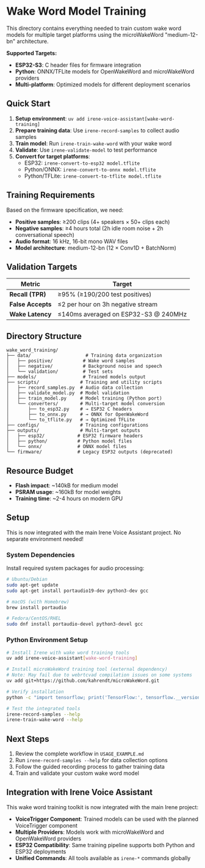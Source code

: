 # Wake Word Model Training

This directory contains everything needed to train custom wake word models for multiple target platforms using the microWakeWord "medium-12-bn" architecture.

**Supported Targets:**
- **ESP32-S3**: C header files for firmware integration
- **Python**: ONNX/TFLite models for OpenWakeWord and microWakeWord providers
- **Multi-platform**: Optimized models for different deployment scenarios

## Quick Start

1. **Setup environment**: `uv add irene-voice-assistant[wake-word-training]`
2. **Prepare training data**: Use `irene-record-samples` to collect audio samples
3. **Train model**: Run `irene-train-wake-word` with your wake word
4. **Validate**: Use `irene-validate-model` to test performance
5. **Convert for target platforms**:
   - ESP32: `irene-convert-to-esp32 model.tflite`
   - Python/ONNX: `irene-convert-to-onnx model.tflite`
   - Python/TFLite: `irene-convert-to-tflite model.tflite`

## Training Requirements

Based on the firmware specification, we need:

- **Positive samples**: ≥200 clips (4+ speakers × 50+ clips each)
- **Negative samples**: ≥4 hours total (2h idle room noise + 2h conversational speech)
- **Audio format**: 16 kHz, 16-bit mono WAV files
- **Model architecture**: medium-12-bn (12 × Conv1D + BatchNorm)

## Validation Targets

| Metric | Target |
|--------|--------|
| **Recall (TPR)** | ≥95% (≥190/200 test positives) |
| **False Accepts** | ≤2 per hour on 3h negative stream |
| **Wake Latency** | ≤140ms averaged on ESP32-S3 @ 240MHz |

## Directory Structure

```
wake_word_training/
├── data/                    # Training data organization
│   ├── positive/           # Wake word samples
│   ├── negative/           # Background noise and speech
│   └── validation/         # Test sets
├── models/                 # Trained models output
├── scripts/               # Training and utility scripts
│   ├── record_samples.py  # Audio data collection
│   ├── validate_model.py  # Model validation
│   ├── train_model.py     # Model training (Python port)
│   └── converters/        # Multi-target model conversion
│       ├── to_esp32.py    # → ESP32 C headers
│       ├── to_onnx.py     # → ONNX for OpenWakeWord
│       └── to_tflite.py   # → Optimized TFLite
├── configs/               # Training configurations
├── outputs/               # Multi-target outputs
│   ├── esp32/            # ESP32 firmware headers
│   ├── python/           # Python model files
│   └── onnx/             # ONNX model files
└── firmware/             # Legacy ESP32 outputs (deprecated)
```

## Resource Budget

- **Flash impact**: ~140kB for medium model
- **PSRAM usage**: ~160kB for model weights
- **Training time**: ~2-4 hours on modern GPU

## Setup

This is now integrated with the main Irene Voice Assistant project. No separate environment needed!

### System Dependencies

Install required system packages for audio processing:

```bash
# Ubuntu/Debian
sudo apt-get update
sudo apt-get install portaudio19-dev python3-dev gcc

# macOS (with Homebrew)
brew install portaudio

# Fedora/CentOS/RHEL
sudo dnf install portaudio-devel python3-devel gcc
```

### Python Environment Setup

```bash
# Install Irene with wake word training tools
uv add irene-voice-assistant[wake-word-training]

# Install microWakeWord training tool (external dependency)
# Note: May fail due to webrtcvad compilation issues on some systems
uv add git+https://github.com/kahrendt/microWakeWord.git

# Verify installation
python -c "import tensorflow; print('TensorFlow:', tensorflow.__version__)"

# Test the integrated tools
irene-record-samples --help
irene-train-wake-word --help
```

## Next Steps

1. Review the complete workflow in `USAGE_EXAMPLE.md`
2. Run `irene-record-samples --help` for data collection options
3. Follow the guided recording process to gather training data
4. Train and validate your custom wake word model

## Integration with Irene Voice Assistant

This wake word training toolkit is now integrated with the main Irene project:

- **VoiceTrigger Component**: Trained models can be used with the planned VoiceTrigger component
- **Multiple Providers**: Models work with microWakeWord and OpenWakeWord providers
- **ESP32 Compatibility**: Same training pipeline supports both Python and ESP32 deployments
- **Unified Commands**: All tools available as `irene-*` commands globally 